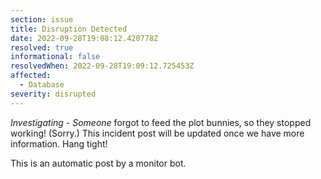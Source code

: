 ```yaml
---
section: issue
title: Disruption Detected
date: 2022-09-28T19:08:12.420778Z
resolved: true
informational: false
resolvedWhen: 2022-09-28T19:09:12.725453Z
affected:
  - Database
severity: disrupted
---
```

*Investigating* - _Someone_ forgot to feed the plot bunnies, so they stopped working! (Sorry.) This incident post will be updated once we have more information. Hang tight!

This is an automatic post by a monitor bot.
        
